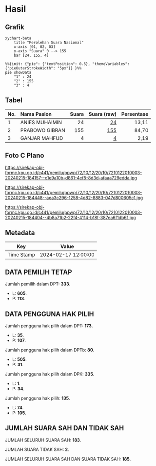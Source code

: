 # Hasil

## Grafik

```mermaid
xychart-beta
    title "Perolehan Suara Nasional"
    x-axis [01, 02, 03]
    y-axis "Suara" 0 --> 155
    bar [24, 155, 4]
```

```mermaid
%%{init: {"pie": {"textPosition": 0.5}, "themeVariables": {"pieOuterStrokeWidth": "5px"}} }%%
pie showData
    "1" : 24
    "2" : 155
    "3" : 4
```

## Tabel

| No. | Nama Paslon    | Suara | Suara (raw) | Persentase |
|:--- |:-------------- | -----:| -----------:| ----------:|
| 1   | ANIES MUHAIMIN | 24    | [24][p-1]   | 13,11      |
| 2   | PRABOWO GIBRAN | 155   | [155][p-2]  | 84,70      |
| 3   | GANJAR MAHFUD  | 4     | [4][p-3]    | 2,19       |


[p-1]: https://github.com/gigit-pemilu/pemilu-2024/blob/main/pilpres/hitung-suara/sub/72-sulawesi-tengah/sub/10-sigi/sub/12-dolo/sub/2010-potoya/sub/003-tps/sub/paslon-1.txt
[p-2]: https://github.com/gigit-pemilu/pemilu-2024/blob/main/pilpres/hitung-suara/sub/72-sulawesi-tengah/sub/10-sigi/sub/12-dolo/sub/2010-potoya/sub/003-tps/sub/paslon-2.txt
[p-3]: https://github.com/gigit-pemilu/pemilu-2024/blob/main/pilpres/hitung-suara/sub/72-sulawesi-tengah/sub/10-sigi/sub/12-dolo/sub/2010-potoya/sub/003-tps/sub/paslon-3.txt

## Foto C Plano

https://sirekap-obj-formc.kpu.go.id/c441/pemilu/ppwp/72/10/12/20/10/7210122010003-20240215-184157--c1e9a10b-d861-4cf5-8d3d-afaaa729edda.jpg

https://sirekap-obj-formc.kpu.go.id/c441/pemilu/ppwp/72/10/12/20/10/7210122010003-20240215-184448--aea3c296-1258-4d82-8883-047d800605c1.jpg

https://sirekap-obj-formc.kpu.go.id/c441/pemilu/ppwp/72/10/12/20/10/7210122010003-20240215-184404--4b8a71b2-22f4-4114-b18f-387ea6f1db61.jpg


## Metadata

| Key        | Value               |
| ---------- | ------------------- |
| Time Stamp | 2024-02-17 12:00:00 |


## DATA PEMILIH TETAP

Jumlah pemilih dalam DPT: **333**.
 * L: **605**.
 * P: **113**.

## DATA PENGGUNA HAK PILIH

Jumlah pengguna hak pilih dalam DPT: **173**.
 * L: **35**.
 * P: **107**.

Jumlah pengguna hak pilih dalam DPTb: **80**.
 * L: **505**.
 * P: **31**.

Jumlah pengguna hak pilih dalam DPK: **335**.
 * L: **1**.
 * P: **34**.

Jumlah pengguna hak pilih: **135**.
 * L: **74**.
 * P: **105**.

## JUMLAH SUARA SAH DAN TIDAK SAH

JUMLAH SELURUH SUARA SAH: **183**.

JUMLAH SUARA TIDAK SAH: **2**.

JUMLAH SELURUH SUARA SAH DAN SUARA TIDAK SAH: **185**.



